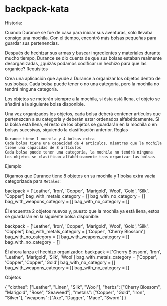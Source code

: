 # backpack-kata


Historia:

Cuando Durance se fue de casa para iniciar sus aventuras, sólo llevaba consigo una mochila. Con el tiempo, encontró más bolsas pequeñas para guardar sus pertenencias.

Después de hechizar sus armas y buscar ingredientes y materiales durante mucho tiempo, Durance se dio cuenta de que sus bolsas estaban realmente desorganizadas, ¿quizás podamos codificar un hechizo para que las organice?
Requisitos

Crea una aplicación que ayude a Durance a organizar los objetos dentro de sus bolsas. Cada bolsa puede tener o no una categoría, pero la mochila no tendrá ninguna categoría.

Los objetos se meterán siempre a la mochila, si ésta está llena, el objeto se añadirá a la siguiente bolsa disponible.

Una vez organizados los objetos, cada bolsa deberá contener artículos que pertenezcan a su categoría y deberán estar ordenados alfabéticamente. Si la bolsa está llena, el resto de los objetos se guardarán en la mochila o en bolsas sucesivas, siguiendo la clasificación anterior.
Reglas

    Durance tiene 1 mochila y 4 bolsas extra
    Cada bolsa tiene una capacidad de 4 artículos, mientras que la mochila tiene una capacidad de 8 artículos
    Cada bolsa puede tener una categoría, la mochila no tendrá ninguna
    Los objetos se clasifican alfabéticamente tras organizar las bolsas

Ejemplo

Digamos que Durance tiene 8 objetos en su mochila y 1 bolsa extra vacía categorizada para `Metales`:

backpack = ['Leather', 'Iron', 'Copper', 'Marigold', 'Wool', 'Gold',      'Silk', 'Copper']
bag_with_metals_category = []
bag_with_no_category = []
bag_with_weapons_category = []
bag_with_no_category = []

Él encuentra 2 objetos nuevos y, puesto que la mochila ya está llena, estos se guardarán en la siguiente bolsa disponible:

backpack = ['Leather', 'Iron', 'Copper', 'Marigold', 'Wool', 'Gold',      'Silk', 'Copper']
bag_with_metals_category = ['Copper', 'Cherry Blossom']
bag_with_no_category = []
bag_with_weapons_category = []
bag_with_no_category = []

Él ahora lanza el hechizo organizador:
backpack = ['Cherry Blossom', 'Iron', 'Leather', 'Marigold', 'Silk',   'Wool']
bag_with_metals_category = ['Copper', 'Copper', 'Copper', 'Gold']
bag_with_no_category = []
bag_with_weapons_category = []
bag_with_no_category = []

Objetos

{
"clothes": ["Leather", "Linen", "Silk", "Wool"],
"herbs": ["Cherry Blossom", "Marigold", "Rose", "Seaweed"],
"metals": ["Copper", "Gold", "Iron", "Silver"],
"weapons": ["Axe", "Dagger", "Mace", "Sword"]
}
